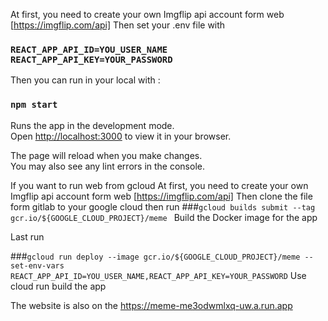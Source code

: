 At first, you need to create your own Imgflip api account form web [https://imgflip.com/api]
Then set your .env file with 
### `REACT_APP_API_ID=YOU_USER_NAME  REACT_APP_API_KEY=YOUR_PASSWORD`
Then you can run in your local with :
### `npm start`

Runs the app in the development mode.\
Open [http://localhost:3000](http://localhost:3000) to view it in your browser.

The page will reload when you make changes.\
You may also see any lint errors in the console.


If you want to run web from gcloud 
At first, you need to create your own Imgflip api account form web [https://imgflip.com/api]
Then clone the file form gitlab to your google cloud
then run 
###`gcloud builds submit --tag gcr.io/${GOOGLE_CLOUD_PROJECT}/meme `
Build the Docker image for the app

Last run 

###`gcloud run deploy --image gcr.io/${GOOGLE_CLOUD_PROJECT}/meme --set-env-vars REACT_APP_API_ID=YOU_USER_NAME,REACT_APP_API_KEY=YOUR_PASSWORD`
Use cloud run build the app

The website is also on the https://meme-me3odwmlxq-uw.a.run.app

